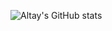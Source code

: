 ![Altay's GitHub stats](https://github-readme-stats.vercel.app/api?username=altaysakarya&show_icons=true&bg_color=00000000)
